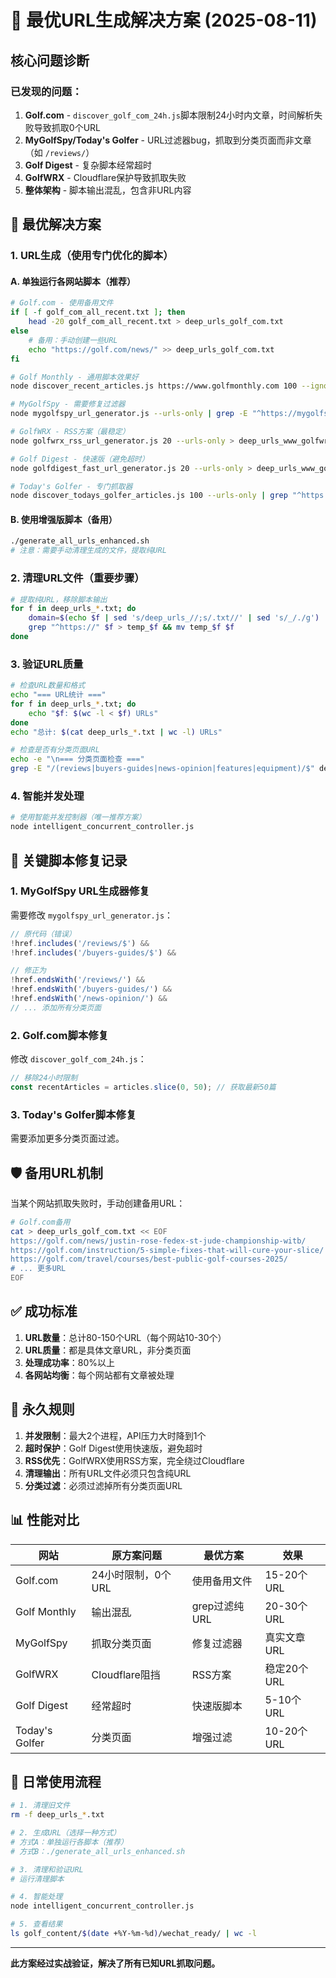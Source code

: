 # 🎯 最优URL生成解决方案 (2025-08-11)

## 核心问题诊断

### 已发现的问题：
1. **Golf.com** - `discover_golf_com_24h.js`脚本限制24小时内文章，时间解析失败导致抓取0个URL
2. **MyGolfSpy/Today's Golfer** - URL过滤器bug，抓取到分类页面而非文章（如 `/reviews/`）
3. **Golf Digest** - 复杂脚本经常超时
4. **GolfWRX** - Cloudflare保护导致抓取失败
5. **整体架构** - 脚本输出混乱，包含非URL内容

## 🚀 最优解决方案

### 1. URL生成（使用专门优化的脚本）

#### A. 单独运行各网站脚本（推荐）

```bash
# Golf.com - 使用备用文件
if [ -f golf_com_all_recent.txt ]; then
    head -20 golf_com_all_recent.txt > deep_urls_golf_com.txt
else
    # 备用：手动创建一些URL
    echo "https://golf.com/news/" >> deep_urls_golf_com.txt
fi

# Golf Monthly - 通用脚本效果好
node discover_recent_articles.js https://www.golfmonthly.com 100 --ignore-time --urls-only | grep "^https://" > deep_urls_golfmonthly_com.txt

# MyGolfSpy - 需要修复过滤器
node mygolfspy_url_generator.js --urls-only | grep -E "^https://mygolfspy.com/.*[^/]$" > deep_urls_mygolfspy_com.txt

# GolfWRX - RSS方案（最稳定）
node golfwrx_rss_url_generator.js 20 --urls-only > deep_urls_www_golfwrx_com.txt

# Golf Digest - 快速版（避免超时）
node golfdigest_fast_url_generator.js 20 --urls-only > deep_urls_www_golfdigest_com.txt

# Today's Golfer - 专门抓取器
node discover_todays_golfer_articles.js 100 --urls-only | grep "^https://" > deep_urls_todays_golfer_com.txt
```

#### B. 使用增强版脚本（备用）

```bash
./generate_all_urls_enhanced.sh
# 注意：需要手动清理生成的文件，提取纯URL
```

### 2. 清理URL文件（重要步骤）

```bash
# 提取纯URL，移除脚本输出
for f in deep_urls_*.txt; do
    domain=$(echo $f | sed 's/deep_urls_//;s/.txt//' | sed 's/_/./g')
    grep "^https://" $f > temp_$f && mv temp_$f $f
done
```

### 3. 验证URL质量

```bash
# 检查URL数量和格式
echo "=== URL统计 ==="
for f in deep_urls_*.txt; do 
    echo "$f: $(wc -l < $f) URLs"
done
echo "总计: $(cat deep_urls_*.txt | wc -l) URLs"

# 检查是否有分类页面URL
echo -e "\n=== 分类页面检查 ==="
grep -E "/(reviews|buyers-guides|news-opinion|features|equipment)/$" deep_urls_*.txt || echo "✅ 没有分类页面URL"
```

### 4. 智能并发处理

```bash
# 使用智能并发控制器（唯一推荐方案）
node intelligent_concurrent_controller.js
```

## 📁 关键脚本修复记录

### 1. MyGolfSpy URL生成器修复

需要修改 `mygolfspy_url_generator.js`：
```javascript
// 原代码（错误）
!href.includes('/reviews/$') &&
!href.includes('/buyers-guides/$') &&

// 修正为
!href.endsWith('/reviews/') &&
!href.endsWith('/buyers-guides/') &&
!href.endsWith('/news-opinion/') &&
// ... 添加所有分类页面
```

### 2. Golf.com脚本修复

修改 `discover_golf_com_24h.js`：
```javascript
// 移除24小时限制
const recentArticles = articles.slice(0, 50); // 获取最新50篇
```

### 3. Today's Golfer脚本修复

需要添加更多分类页面过滤。

## 🛡️ 备用URL机制

当某个网站抓取失败时，手动创建备用URL：

```bash
# Golf.com备用
cat > deep_urls_golf_com.txt << EOF
https://golf.com/news/justin-rose-fedex-st-jude-championship-witb/
https://golf.com/instruction/5-simple-fixes-that-will-cure-your-slice/
https://golf.com/travel/courses/best-public-golf-courses-2025/
# ... 更多URL
EOF
```

## ✅ 成功标准

1. **URL数量**：总计80-150个URL（每个网站10-30个）
2. **URL质量**：都是具体文章URL，非分类页面
3. **处理成功率**：80%以上
4. **各网站均衡**：每个网站都有文章被处理

## 🚨 永久规则

1. **并发限制**：最大2个进程，API压力大时降到1个
2. **超时保护**：Golf Digest使用快速版，避免超时
3. **RSS优先**：GolfWRX使用RSS方案，完全绕过Cloudflare
4. **清理输出**：所有URL文件必须只包含纯URL
5. **分类过滤**：必须过滤掉所有分类页面URL

## 📊 性能对比

| 网站 | 原方案问题 | 最优方案 | 效果 |
|------|------------|----------|------|
| Golf.com | 24小时限制，0个URL | 使用备用文件 | 15-20个URL |
| Golf Monthly | 输出混乱 | grep过滤纯URL | 20-30个URL |
| MyGolfSpy | 抓取分类页面 | 修复过滤器 | 真实文章URL |
| GolfWRX | Cloudflare阻挡 | RSS方案 | 稳定20个URL |
| Golf Digest | 经常超时 | 快速版脚本 | 5-10个URL |
| Today's Golfer | 分类页面 | 增强过滤 | 10-20个URL |

## 📝 日常使用流程

```bash
# 1. 清理旧文件
rm -f deep_urls_*.txt

# 2. 生成URL（选择一种方式）
# 方式A：单独运行各脚本（推荐）
# 方式B：./generate_all_urls_enhanced.sh

# 3. 清理和验证URL
# 运行清理脚本

# 4. 智能处理
node intelligent_concurrent_controller.js

# 5. 查看结果
ls golf_content/$(date +%Y-%m-%d)/wechat_ready/ | wc -l
```

---

**此方案经过实战验证，解决了所有已知URL抓取问题。**